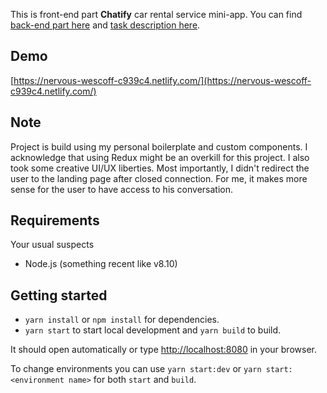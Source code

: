 This is front-end part **Chatify** car rental service mini-app. You can find [back-end part here](https://github.com/theodoregold/chatify-backend) and [task description here](https://github.com/theodoregold/chatify-frontend/blob/master/TASK.md).

## Demo
[https://nervous-wescoff-c939c4.netlify.com/](https://nervous-wescoff-c939c4.netlify.com/)

## Note
Project is build using my personal boilerplate and custom components. I acknowledge that using Redux might be an overkill for this project. I also took some creative UI/UX liberties. Most importantly, I didn't redirect the user to the landing page after closed connection. For me, it makes more sense for the user to have access to his conversation.

## Requirements
Your usual suspects
* Node.js (something recent like v8.10)

## Getting started
- `yarn install` or `npm install` for dependencies.
- `yarn start` to start local development and `yarn build` to build.

It should open automatically or type <http://localhost:8080> in your browser.

To change environments you can use `yarn start:dev` or `yarn start:<environment name>` for both `start` and `build`.
